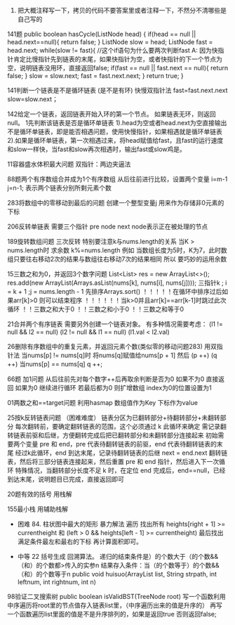 1. 把大概注释写一下，拷贝的代码不要答案里或者注释一下，不然分不清哪些是自己写的

141题
public boolean hasCycle(ListNode head) {
        if(head == null || head.next==null){
            return false;
        }
        ListNode slow = head;
        ListNode fast = head.next;
        while(slow != fast){
            //这个if语句为什么要两次判断fast   A: 因为快指针肯定比慢指针先到链表的末尾，如果快指针为空，或者快指针的下一个节点为空，说明链表没用环，直接返回false;
            if(fast == null || fast.next == null){
                return false;
            }
            slow = slow.next;
            fast = fast.next.next;
        }
        return true;
    }
  
141判断一个链表是不是循环链表 (是不是有环)
快慢双指针法  fast=fast.next.next slow=slow.next；
    
142给定一个链表，返回链表开始入环的第一个节点。 如果链表无环，则返回 null。
1先判断该链表是否是循环单链表
1).head为空或者head.next为空直接输出不是循环单链表，即是能否相遇问题，使用快慢指针，如果相遇就是循环单链表
2).如果是循环单链表，第一次相遇过来，将head赋值给fast，且fast的运行速度和slow一样快，当fast和slow再次相遇时，输出fast或slow鸡是。

11容器盛水体积最大问题
双指针：两边夹逼法

88题两个有序数组合并成为1个有序数组
从后往前进行比较，设置两个变量 i=m-1 j=n-1; 表示两个链表分别所剩元素个数

283将数组中的零移动到最后的问题
创建一个整型变量j 用来作为存储非0元素的下标 

206反转单链表
需要三个指针 pre node next   node表示正在被处理的节点

189旋转数组问题
三次反转
特别要注意k与nums.length的关系
当K > nums.length时 求余数 k%=nums.length   例如  当数组长度为5时，K为7，此时数组只要往右移动2次的结果与数组往右移动7次的结果相同  所以  要巧妙的运用余数

15三数之和为0，并返回3个数字问题
List<List<Integer>> res = new ArrayList<>();
res.add(new ArrayList<Integer>(Arrays.asList(nums[k], nums[i], nums[j])));
三指针k ; i = k + 1 ;j = nums.length - 1 先排序Arrays.sort() 
 ！！！！！在循环中排序过后如果arr[k]>0 则可以结束程序
 ！！！！！！当k>0并且arr[k]==arr[k-1]时跳过此次循环
！！三数之和大于0
！！三数之和小于0
！！三数之和等于0

21合并两个有序链表
需要另外创建一个链表对象。
有多种情况需要考虑：
(l1 != null && l2 == null)
(l2 != null && l1 == null)
(l1.val < l2.val)

26删除有序数组中的重复元素，并返回元素个数(类似零的移动问题283)
用双指针法 当nums[p] != nums[q]时 将nums[q]赋值给nums[p + 1] 然后 (p ++) (q ++)
当nums[p] == nums[q] q ++;

66题 加1问题
从后往前先对每个数字++后再取余判断是否为0 如果不为0 直接返回 如果为0 继续进行循环  若最后都为0 则扩增数组 index为0的位置设置为1

01两数之和==target问题
利用hasmap 数组值作为Key 下标作为value


25按k反转链表问题   （困难难度）
链表分区为已翻转部分+待翻转部分+未翻转部分
每次翻转前，要确定翻转链表的范围，这个必须通过 k 此循环来确定
需记录翻转链表前驱和后继，方便翻转完成后把已翻转部分和未翻转部分连接起来
初始需要两个变量 pre 和 end，pre 代表待翻转链表的前驱，end 代表待翻转链表的末尾
经过k此循环，end 到达末尾，记录待翻转链表的后继 next = end.next
翻转链表，然后将三部分链表连接起来，然后重置 pre 和 end 指针，然后进入下一次循环
特殊情况，当翻转部分长度不足 k 时，在定位 end 完成后，end==null，已经到达末尾，说明题目已完成，直接返回即可

20题有效的括号
用栈解

155最小栈
用辅助栈解

- 困难 84. 柱状图中最大的矩形
暴力解法 遍历 找出所有  heights[right + 1]  >= currentheight  和   (left > 0 && heights[left - 1] >= currentheight) 
最后找出满足条件最左和最右的下标   再计算面积即可。

- 中等 22 括号生成
回溯算法。
递归的结束条件是）的个数大于（的个数&&（和）的个数都>传入的实参n
结果存入条件：当（的个数等于）的个数&&（和）的个数等于n
 public void huisuo(ArrayList<String> list, String strpath, int leftnum, int rightnum, int n)
 
 98验证二叉搜索树
 public boolean isValidBST(TreeNode root) 
 写一个函数利用中序遍历将root里的节点值存入链表list里，（中序遍历出来的值是升序的）
 再写一个函数遍历list里面的值是不是升序排列的，如果是返回true
 否则返回false;